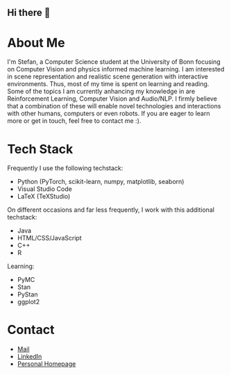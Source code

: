 ## Hi there 👋

# About Me

I'm Stefan, a Computer Science student at the University of Bonn focusing on Computer Vision and physics informed machine learning. I am interested in scene representation and realistic scene generation with interactive environments. Thus, most of my time is spent on learning and reading. Some of the topics I am currently anhancing my knowledge in are Reinforcement Learning, Computer Vision and Audio/NLP. I firmly believe that a combination of these will enable novel technologies and interactions with other humans, computers or even robots. If you are eager to learn more or get in touch, feel free to contact me :).

# Tech Stack

Frequently I use the following techstack:

- Python (PyTorch, scikit-learn, numpy, matplotlib, seaborn)
- Visual Studio Code
- LaTeX (TeXStudio)

On different occasions and far less frequently, I work with this additional techstack:

- Java
- HTML/CSS/JavaScript
- C++
- R

Learning:

- PyMC
- Stan
- PyStan
- ggplot2

# Contact

- [Mail](mailto:stefanm.schulz@-online.de)
- [LinkedIn](https://www.linkedin.com/in/stefan-m-schulz)
- [Personal Homepage](https://stefanmschulz.github.io)
